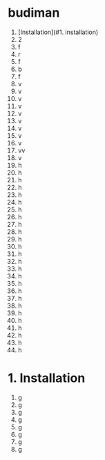 # budiman

1. [Installation](#1. installation)
2. 2
3. f
4. r
5. f
6. b
7. f
8. v
9. v
10. v
11. v
12. v
13. v
14. v
15. v
16. v
17. vv
18. v
19. h
20. h
21. h
22. h
23. h
24. h
25. h
26. h
27. h
28. h
29. h
30. h
31. h
32. h
33. h
34. h
35. h
36. h
37. h
38. h
39. h
40. h
41. h
42. h
43. h
44. h


# 1. Installation

1. g
2. g
3. g
4. g
5. g
6. g
7. g
8. g
